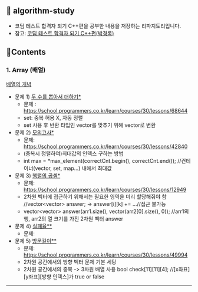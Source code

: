 
## 📙 algorithm-study

* 코딤 테스트 합격자 되기 C++편을 공부한 내용을 저장하는 리파지토리입니다.
* 참고: [코딤 테스트 합격자 되기 C++편(박경록)](https://product.kyobobook.co.kr/detail/S000213087020)

## 🧩Contents

### 1. Array (배열)
[배열의 개념](https://velog.io/@jungwy98/%EC%95%8C%EA%B3%A0%EB%A6%AC%EC%A6%98-%EB%B0%B0%EC%97%B4)
* 문제 1) [두 수를 뽑아서 더하기*](https://github.com/Jung-kr/algorithm-study-programmers/blob/main/array/problem1)
  * 문제 : https://school.programmers.co.kr/learn/courses/30/lessons/68644
  * set: 중복 허용 X, 자동 정렬
  * set 사용 후 반환 타입인 vector를 맞추기 위해 vector로 변환 
* 문제 2) [모의고사*](https://github.com/Jung-kr/algorithm-study-programmers/blob/main/array/problem2)
  * 문제: https://school.programmers.co.kr/learn/courses/30/lessons/42840
  * (중복시 정렬하여)최대값의 인덱스 구하는 방법
  * int max = *max_element(correctCnt.begin(), correctCnt.end());  //컨테이너(vector, set, map...) 내에서 최대값
* 문제 3) [행렬의 곱셈*](https://github.com/Jung-kr/algorithm-study-programmers/blob/main/array/problem3)
  * 문제: https://school.programmers.co.kr/learn/courses/30/lessons/12949
  * 2차원 벡터에 접근하기 위해서는 필요한 영역을 미리 할당해줘야 함  //vector<vector<int>> answer; -> answer[i][k] += ...//접근 불가능
  * vector<vector<int>> answer(arr1.size(), vector<int>(arr2[0].size(), 0));  //arr1의 행, arr2의 열 크기를 가진 2차원 벡터 answer 
* 문제 4) [실패율** ]()
  * 문제: 
* 문제 5) [방문길이**](https://github.com/Jung-kr/algorithm-study-programmers/blob/main/array/problem5)
  * 문제: https://school.programmers.co.kr/learn/courses/30/lessons/49994
  * 2차원 공간에서의 방향 벡터 문제 기본 세팅
  * 2차원 공간에서의 중복 -> 3차원 배열 사용 bool check[11][11][4];  //[x좌표][y좌표][방향 인덱스]가 true or false

--- 
